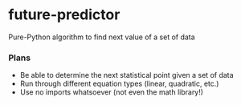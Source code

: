 # future-predictor
Pure-Python algorithm to find next value of a set of data
### Plans
- Be able to determine the next statistical point given a set of data
- Run through different equation types (linear, quadratic, etc.)
- Use no imports whatsoever (not even the math library!)
